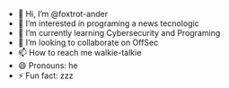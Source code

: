 - 👋 Hi, I’m @foxtrot-ander
- 👀 I’m interested in programing a news tecnologic
- 🌱 I’m currently learning Cybersecurity and Programing
- 💞️ I’m looking to collaborate on OffSec
- 📫 How to reach me walkie-talkie
- 😄 Pronouns: he
- ⚡ Fun fact: zzz
<!---
foxtrot-ander/foxtrot-ander is a ✨ special ✨ repository because its `README.md` (this file) appears on your GitHub profile.
You can click the Preview link to take a look at your changes.
--->
